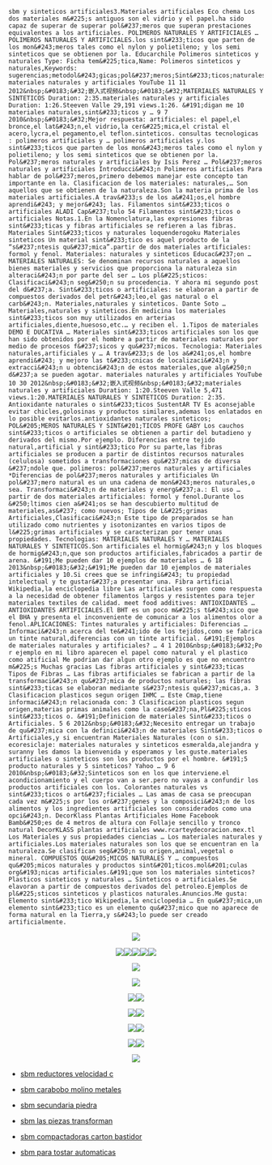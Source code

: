 
```
sbm y sinteticos artificiales3.Materiales artificiales Eco chema Los dos materiales m&#225;s antiguos son el vidrio y el papel.ha sido capaz de superar de superar pol&#237;meros que superan prestaciones equivalentes a los artificiales. POLIMEROS NATURALES Y ARTIFICIALES … POLIMEROS NATURALES Y ARTIFICIALES.los sint&#233;ticos que parten de los mon&#243;meros tales como el nylon y polietileno; y los semi sinteticos que se obtienen por la. Educarchile Polimeros sinteticos y naturales Type: Ficha tem&#225;tica,Name: Polimeros sinteticos y naturales,Keywords: sugerencias;metodol&#243;gicas;pol&#237;meros;Sint&#233;ticos;naturales;Pol&#237;meros;sint&#233;ticos;polimeros. materiales naturales y artificiales YouTube 11 11 2012&nbsp;&#0183;&#32;嵌入式视频&nbsp;&#0183;&#32;MATERIALES NATURALES Y SINTETICOS Duration: 2:35.materiales naturales y artificiales Duration: 1:26.Steeven Valle 29,191 views.1:26. &#191;digan me 10 materiales naturales,sint&#233;ticos y … 9 7 2010&nbsp;&#0183;&#32;Mejor respuesta: artificiales: el papel,el bronce,el lat&#243;n,el vidrio,la cer&#225;mica,el cristal el acero,lycra,el pegamento,el teflon.sinteticos. consultas tecnologicas : polimeros artificiales y … polimeros artificiales y.los sint&#233;ticos que parten de los mon&#243;meros tales como el nylon y polietileno; y los semi sinteticos que se obtienen por la. Pol&#237;meros naturales y artificiales by Isis Perez … Pol&#237;meros naturales y artificiales Introducci&#243;n Polimeros artificiales Para hablar de pol&#237;meros,primero debemos manejar este concepto tan importante en la. Clasificacion de los materiales: naturales,… Son aquellos que se obtienen de la naturaleza.Son la materia prima de los materiales artificiales.A trav&#233;s de los a&#241;os,el hombre aprendi&#243; y mejor&#243; las. Filamentos sint&#233;ticos o artificiales ALADI Cap&#237;tulo 54 Filamentos sint&#233;ticos o artificiales Notas.1.En la Nomenclatura,las expresiones fibras sint&#233;ticas y fibras artificiales se refieren a las fibras. Materiales Sint&#233;ticos y naturales loquenderogoku Materiales sinteticos Un material sint&#233;tico es aquel producto de la “s&#237;ntesis qu&#237;mica”.partir de dos materiales artificiales: formol y fenol. Materiales: naturales y sinteticos Educac&#237;on … MATERIALES NATURALES: Se denominan recursos naturales a aquellos bienes materiales y servicios que proporciona la naturaleza sin alteraci&#243;n por parte del ser … Los pl&#225;sticos: Clasificaci&#243;n seg&#250;n su procedencia. Y ahora mi segundo post del d&#237;a. Sint&#233;ticos o artificiales: se elaboran a partir de compuestos derivados del petr&#243;leo,el gas natural o el carb&#243;n. Materiales,naturales y sinteticos. Dante Soto … Materiales,naturales y sinteticos.En medicina los materiales sint&#233;ticos son muy utilizados en arterias artificiales,diente,huesoso,etc.… y reciben el. 1.Tipos de materiales DEMO E DUCATIVA … Materiales sint&#233;ticos artificiales son los que han sido obtenidos por el hombre a partir de materiales naturales por medio de procesos f&#237;sicos y qu&#237;micos. Tecnologia: Materiales naturales,artificiales y … A trav&#233;s de los a&#241;os,el hombre aprendi&#243; y mejoro las t&#233;cnicas de localizaci&#243;n y extracci&#243;n u obtenci&#243;n de estos materiales,que alg&#250;n d&#237;a se pueden agotar. materiales naturales y artificiales YouTube 10 30 2012&nbsp;&#0183;&#32;嵌入式视频&nbsp;&#0183;&#32;materiales naturales y artificiales Duration: 1:20.Steeven Valle 5,471 views.1:20.MATERIALES NATURALES Y SINTETICOS Duration: 2:35. Antioxidante naturales o sint&#233;ticos SustentAR TV Es aconsejable evitar chicles,golosinas y productos similares,ademas los enlatados en lo posible evitarlos.antioxidantes naturales sinteticos; POL&#205;MEROS NATURALES Y SINT&#201;TICOS PROFE GABY Los cauchos sint&#233;ticos o artificiales se obtienen a partir del butadieno y derivados del mismo.Por ejemplo. Diferencias entre tejido natural,artificial y sint&#233;tico Por su parte,las fibras artificiales se producen a partir de distintos recursos naturales (celulosa) sometidos a transformaciones qu&#237;micas de diversa &#237;ndole que. polimeros: pol&#237;meros naturales y artificiales *Diferencias de pol&#237;meros naturales y artificiales Un pol&#237;mero natural es un una cadena de mon&#243;meros naturales,o sea. Transformaci&#243;n de materiales y energ&#237;a.: El uso … partir de dos materiales artificiales: formol y fenol.Durante los &#250;ltimos cien a&#241;os se han descubierto multitud de materiales,as&#237; como nuevos; Tipos de L&#225;grimas Artificiales,Clasificaci&#243;n Este tipo de preparados se han utilizado como nutrientes y isotonizantes en varios tipos de l&#225;grimas artificiales y se caracterizan por tener unas propiedades. Tecnologias: MATERIALES NATURALES Y … MATERIALES NATURALES Y SINTETICOS.Son artificiales el hormig&#243;n y los bloques de hormig&#243;n,que son productos artificiales,fabricados a partir de arena. &#191;Me pueden dar 10 ejemplos de materiales … 6 18 2013&nbsp;&#0183;&#32;&#191;Me pueden dar 10 ejemplos de materiales artificiales y 10.Si crees que se infringi&#243; tu propiedad intelectual y te gustar&#237;a presentar una. Fibra artificial Wikipedia,la enciclopedia libre Las artificiales surgen como respuesta a la necesidad de obtener filamentos largos y resistentes para tejer materiales textiles de calidad. meet food additives: ANTIOXIDANTES … ANTIOXIDANTES ARTIFICIALES.El BHT es un poco m&#225;s t&#243;xico que el BHA y presenta el inconveniente de comunicar a los alimentos olor a fenol.APLICACIONES: Tintes naturales y artificiales: Diferencias … Informaci&#243;n acerca del te&#241;ido de los tejidos,como se fabrica un tinte natural,diferencias con un tinte artificial. &#191;Ejemplos de materiales naturales y artificiales? … 4 1 2010&nbsp;&#0183;&#32;Po r ejemplo en mi libro aparecen el papel como natural y el plastico como atificial Me podrian dar algun otro ejemplo es que no encuentro m&#225;s Muchas gracias Las fibras artificiales y sint&#233;ticas Tipos de Fibras … Las fibras artificiales se fabrican a partir de la transformaci&#243;n qu&#237;mica de productos naturales; las fibras sint&#233;ticas se elaboran mediante s&#237;ntesis qu&#237;micas,a. 3 Clasificacion plasticos segun origen IHMC … Este Cmap,tiene informaci&#243;n relacionada con: 3 Clasificacion plasticos segun origen,materias primas animales como la case&#237;na,Pl&#225;sticos sint&#233;ticos o. &#191;Definicion de materiales Sint&#233;ticos o Artificiales. 5 6 2012&nbsp;&#0183;&#32;Necesito entregar un trabajo de qu&#237;mica con la definici&#243;n de materiales Sint&#233;ticos o Artificiales,y si encuentran Materiales Naturales (con o sin. ecoresiclaje: materiales naturales y sinteticos esmeralda,alejandra y suranny les damos la bienvenida y esperamos y les guste.materiales artificiales o sinteticos son los productos por el hombre. &#191;5 producto naturales y 5 sinteticos? Yahoo … 9 6 2010&nbsp;&#0183;&#32;Sinteticos son en los que interviene.el acondicionamiento y el cuerpo van a ser.pero no vayas a confundir los productos artificiales con los. Colorantes naturales vs sint&#233;ticos o art&#237;ficiales … Las amas de casa se preocupan cada vez m&#225;s por los or&#237;genes y la composici&#243;n de los alimentos y los ingredientes artificiales son considerados como una opci&#243;n. DecorKlass Plantas Artificiales Home Facebook Bamb&#250;es de 4 metros de altura con Follaje sencillo y tronco natural DecorKLASS plantas artificiales www.rcarteydecoracion.mex.tl Los Materiales y sus propiedades ciencias … Los materiales naturales y artificiales.Los materiales naturales son los que se encuentran en la naturaleza.Se clasifican seg&#250;n su origen,animal,vegetal o mineral. COMPUESTOS QU&#205;MICOS NATURALES Y … compuestos qu&#205;micos naturales y productos sint&#201;ticos.mol&#201;culas org&#193;nicas artificiales.&#191;que son los materiales sinteticos? Plasticos sinteticos y naturales … Sinteticos o artificiales.Se elavoran a partir de compuestos derivados del petroleo.Ejemplos de pl&#225;sticos sinteticos y plasticos naturales.Anuncios.Me gusta: Elemento sint&#233;tico Wikipedia,la enciclopedia … En qu&#237;mica,un elemento sint&#233;tico es un elemento qu&#237;mico que no aparece de forma natural en la Tierra,y s&#243;lo puede ser creado artificialmente. 
```

<div align="center">

<a href="https://es-crusher.shibang-china.com/github&k=sbm+y+sinteticos+artificiales"><img src="https://static.shibang-china.com/es/crusher/logo.jpg"></a>

<a href="https://es-crusher.shibang-china.com/github&k=sbm+y+sinteticos+artificiales"><img src="https://static.shibang-china.com/es/crusher/index.jpg"></a><a href="https://es-crusher.shibang-china.com/material.htmlgithub&k=sbm+y+sinteticos+artificiales"><img src="https://static.shibang-china.com/es/crusher/material.jpg"></a><a href="https://es-crusher.shibang-china.com/application.htmlgithub&k=sbm+y+sinteticos+artificiales"><img src="https://static.shibang-china.com/es/crusher/application.jpg"></a><a href="https://es-crusher.shibang-china.com/aboutus.htmlgithub&k=sbm+y+sinteticos+artificiales"><img src="https://static.shibang-china.com/es/crusher/aboutus.jpg"></a><a href="https://es-crusher.shibang-china.com/contact.htmlgithub&k=sbm+y+sinteticos+artificiales"><img src="https://static.shibang-china.com/es/crusher/contact.jpg"></a>

<a href="https://es-crusher.shibang-china.com/github&k=sbm+y+sinteticos+artificiales"><img src="https://static.shibang-china.com/es/crusher/banner.jpg"></a>

<a href="https://swt.shibang-china.com/github&k=sbm+y+sinteticos+artificiales"><img src="https://static.shibang-china.com/es/crusher/text.jpg"></a>

<a href="https://swt.shibang-china.com/github&k=sbm+y+sinteticos+artificiales"><img src="https://static.shibang-china.com/es/crusher/chat.jpg"></a><a href="https://es-crusher.shibang-china.com/contact.htmlgithub&k=sbm+y+sinteticos+artificiales"><img src="https://static.shibang-china.com/es/crusher/message.jpg"></a>

<a href="https://es-crusher.shibang-china.com/products/pe.htmlgithub&k=sbm+y+sinteticos+artificiales"><img src="https://static.shibang-china.com/es/crusher/pe.jpg"></a><a href="https://es-crusher.shibang-china.com/products/pf.htmlgithub&k=sbm+y+sinteticos+artificiales"><img src="https://static.shibang-china.com/es/crusher/pf.jpg"></a>

<a href="https://es-crusher.shibang-china.com/products/hpt.htmlgithub&k=sbm+y+sinteticos+artificiales"><img src="https://static.shibang-china.com/es/crusher/hpt.jpg"></a><a href="https://es-crusher.shibang-china.com/products/vsi.htmlgithub&k=sbm+y+sinteticos+artificiales"><img src="https://static.shibang-china.com/es/crusher/vsi.jpg"></a>

<a href="https://es-crusher.shibang-china.com/products/klv.htmlgithub&k=sbm+y+sinteticos+artificiales"><img src="https://static.shibang-china.com/es/crusher/klv.jpg"></a><a href="https://es-crusher.shibang-china.com/products/portable.htmlgithub&k=sbm+y+sinteticos+artificiales"><img src="https://static.shibang-china.com/es/crusher/portable.jpg"></a>

<a href="https://swt.shibang-china.com/github&k=sbm+y+sinteticos+artificiales"><img src="https://static.shibang-china.com/es/crusher/case.jpg"></a>

</div>


* [sbm reductores velocidad c](sbm%20reductores%20velocidad%20c.md)

* [sbm carabobo molino metales](sbm%20carabobo%20molino%20metales.md)

* [sbm secundaria piedra](sbm%20secundaria%20piedra.md)

* [sbm las piezas transforman](sbm%20las%20piezas%20transforman.md)

* [sbm compactadoras carton bastidor](sbm%20compactadoras%20carton%20bastidor.md)

* [sbm para tostar automaticas](sbm%20para%20tostar%20automaticas.md)
